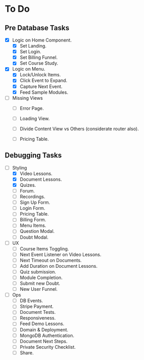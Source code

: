 # To Do

## Pre Database Tasks

* [X] Logic on Home Component.
    * [X] Set Landing.
    * [X] Set Login.
    * [X] Set Billing Funnel.
    * [X] Set Course Study.

* [X] Logic on Menu.
    * [X] Lock/Unlock Items.
    * [X] Click Event to Expand.
    * [X] Capture Next Event.
    * [X] Feed Sample Modules.

* [ ] Missing Views
    * [ ] Error Page.
    * [ ] Loading View.
    * [ ] Divide Content View vs Others (considerate router also).
    * [ ] Pricing Table.


## Debugging Tasks

* [ ] Styling
    * [X] Video Lessons.
    * [x] Document Lessons.
    * [X] Quizes.
    * [ ] Forum.
    * [ ] Recordings.
    * [ ] Sign Up Form.
    * [ ] Login Form.
    * [ ] Pricing Table.
    * [ ] Billing Form.
    * [ ] Menu Items.
    * [ ] Question Modal.
    * [ ] Doubt Modal.

* [ ] UX
    * [ ] Course Items Toggling.
    * [ ] Next Event Listener on Video Lessons.
    * [ ] Next Timeout on Documents.
    * [ ] Add Duration on Document Lessons. 
    * [ ] Quiz submission. 
    * [ ] Module Completion.
    * [ ] Submit new Doubt.
    * [ ] New User Funnel.

* [ ] Ops
    * [ ] DB Events.
    * [ ] Stripe Payment.
    * [ ] Document Tests.
    * [ ] Responsiveness.
    * [ ] Feed Demo Lessons.
    * [ ] Domain & Deployment.
    * [ ] MongoDB Authentication.
    * [ ] Document Next Steps.
    * [ ] Private Security Checklist.
    * [ ] Share.
